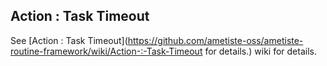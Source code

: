 ## Action : Task Timeout

See [Action : Task Timeout](https://github.com/ametiste-oss/ametiste-routine-framework/wiki/Action-:-Task-Timeout for details.)
 wiki for details.